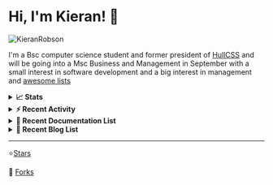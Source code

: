 
# Hi, I'm Kieran! 👋  

<p>
    <img src="https://komarev.com/ghpvc/?username=KieranRobson" alt="KieranRobson"/>       
</p>

I'm a Bsc computer science student and former president of [HullCSS](https://hullcss.org) and will be going into a Msc Business and Management in September with a small interest in software development and a big interest in management and [awesome lists](https://github.com/sindresorhus/awesome)

<!-- Stats -->
<details>
<summary><b>📈 Stats</b></summary>

![Metrics](assets/metrics.plugin.activity.svg) 

</details>


<!-- Recenet Activity -->
<details>
<summary><b>⚡ Recent Activity</b></summary>

<!--START_SECTION:activity-->
1. ❗️ Closed issue [#205](https://github.com/0x192/universal-android-debloater/issues/205) in [0x192/universal-android-debloater](https://github.com/0x192/universal-android-debloater)
2. 💪 Opened PR [#3186](https://github.com/awesome-selfhosted/awesome-selfhosted/pull/3186) in [awesome-selfhosted/awesome-selfhosted](https://github.com/awesome-selfhosted/awesome-selfhosted)
3. 🗣 Commented on [#3165](https://github.com/awesome-selfhosted/awesome-selfhosted/issues/3165) in [awesome-selfhosted/awesome-selfhosted](https://github.com/awesome-selfhosted/awesome-selfhosted)
4. 💪 Opened PR [#3185](https://github.com/awesome-selfhosted/awesome-selfhosted/pull/3185) in [awesome-selfhosted/awesome-selfhosted](https://github.com/awesome-selfhosted/awesome-selfhosted)
5. 💪 Opened PR [#194](https://github.com/techno-tim/littlelink-server/pull/194) in [techno-tim/littlelink-server](https://github.com/techno-tim/littlelink-server)
6. 💪 Opened PR [#3184](https://github.com/awesome-selfhosted/awesome-selfhosted/pull/3184) in [awesome-selfhosted/awesome-selfhosted](https://github.com/awesome-selfhosted/awesome-selfhosted)
7. 💪 Opened PR [#3183](https://github.com/awesome-selfhosted/awesome-selfhosted/pull/3183) in [awesome-selfhosted/awesome-selfhosted](https://github.com/awesome-selfhosted/awesome-selfhosted)
8. 🗣 Commented on [#3122](https://github.com/awesome-selfhosted/awesome-selfhosted/issues/3122) in [awesome-selfhosted/awesome-selfhosted](https://github.com/awesome-selfhosted/awesome-selfhosted)
9. 💪 Opened PR [#193](https://github.com/techno-tim/littlelink-server/pull/193) in [techno-tim/littlelink-server](https://github.com/techno-tim/littlelink-server)
10. 🗣 Commented on [#3180](https://github.com/awesome-selfhosted/awesome-selfhosted/issues/3180) in [awesome-selfhosted/awesome-selfhosted](https://github.com/awesome-selfhosted/awesome-selfhosted)
<!--END_SECTION:activity-->

More Activity [Here](pages/RECENT-ACTIVITY.md)
</details>



<!-- Recent Documentation List -->
<details>
  <summary><b>📰 Recent Documentation List</b></summary>
    <p>
        
<!-- BLOG-POST-LIST:START -->
- [What I Run On My VPS](https://blog.kieranrobson.com//posts/What-I-Run-On-My-VPS/)
<!-- BLOG-POST-LIST:END -->

</p>
</details>

<!-- Recent Documentation List -->
<details>
  <summary><b>📰 Recent Blog List</b></summary>
    <p>
        
<!-- BLOG-POST-LIST:START -->
<!-- BLOG-POST-LIST:END -->

</p>
</details>


-----
⭐[Stars](pages/STARRED-REPOS.md)

🍴 [Forks](https://github.com/forks-by-kieran)